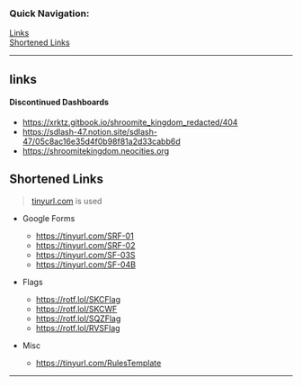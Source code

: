 ### Quick Navigation:
[Links](#links)  
[Shortened Links](#shortened-links)

<!--- lol man -->

***

## links

#### Discontinued Dashboards

- https://xrktz.gitbook.io/shroomite_kingdom_redacted/404
- https://sdlash-47.notion.site/sdlash-47/05c8ac16e35d4f0b98f81a2d33cabb6d
- https://shroomitekingdom.neocities.org

## Shortened Links

> [tinyurl.com](https://tinyurl.com/app) is used

- Google Forms
  - https://tinyurl.com/SRF-01
  - https://tinyurl.com/SRF-02
  - https://tinyurl.com/SF-03S
  - https://tinyurl.com/SF-04B

- Flags
  - https://rotf.lol/SKCFlag
  - https://rotf.lol/SKCWF
  - https://rotf.lol/SQZFlag
  - https://rotf.lol/RVSFlag

- Misc
  - https://tinyurl.com/RulesTemplate

***


